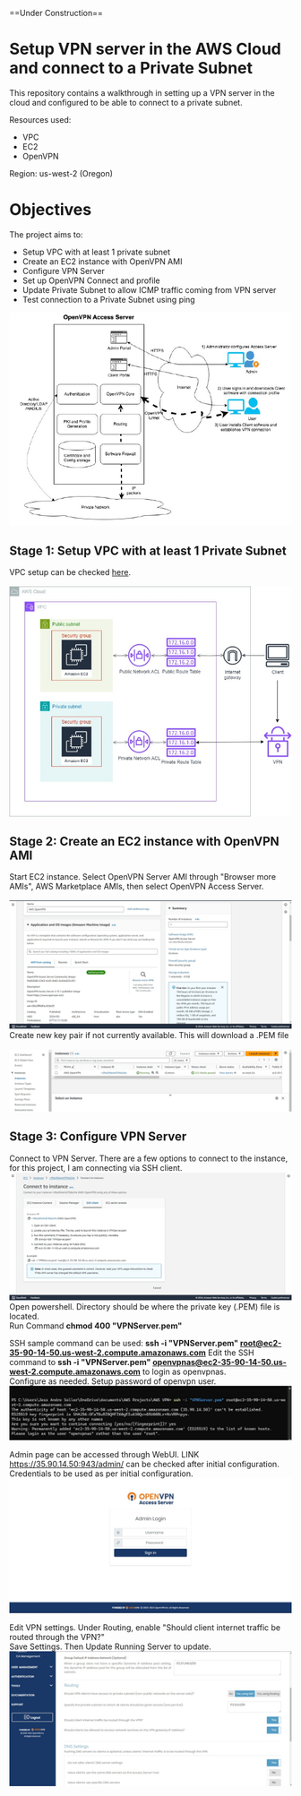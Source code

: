 ==Under Construction==
<h1>Setup VPN server in the AWS Cloud and connect to a Private Subnet</h1>

This repository contains a walkthrough in setting up a VPN server in the cloud and configured to be able to connect to a private subnet.

Resources used:
- VPC
- EC2
- OpenVPN

Region: us-west-2 (Oregon)

<h1>Objectives</h1>
The project aims to:
<ul>
  <li>Setup VPC with at least 1 private subnet</li>
  <li>Create an EC2 instance with OpenVPN AMI</li>
  <li>Configure VPN Server</li>
  <li>Set up OpenVPN Connect and profile</li>
  <li>Update Private Subnet to allow ICMP traffic coming from VPN server</li>
  <lI>Test connection to a Private Subnet using ping</lI>
</ul>
  <img src="AWS VPN/VPN architechture.jpg" alt="OpenVPN">

<h2>Stage 1: Setup VPC with at least 1 Private Subnet</h2>
VPC setup can be checked <a href="https://github.com/andre1434/aws-vpc/blob/c7e4d69d960a84c1c36a371730ebfe121c1cbab4/README.md">here</a>.<br><br>
  <img src="AWS VPN/VPC VPN Architecture.jpg" alt="VPC VPN Architecture">

  
<h2>Stage 2: Create an EC2 instance with OpenVPN AMI</h2>
Start EC2 instance. Select OpenVPN Server AMI through "Browser more AMIs", AWS Marketplace AMIs, then select OpenVPN Access Server.<br><br>
  <img src="AWS VPN/EC2 Settings.jpg" alt="OpenVPN Settings">
  <br>Create new key pair if not currently available. This will download a .PEM file<br><br>
  <img src="AWS VPN/EC2.jpg" alt="OpenVPN">

<h2>Stage 3: Configure VPN Server</h2>
Connect to VPN Server. There are a few options to connect to the instance, for this project, I am connecting via SSH client.

  <img src="AWS VPN/OpenVPN SSH client.jpg" alt="SSH Connection for Configuration">
  Open powershell. Directory should be where the private key (.PEM) file is located.<br>
  Run Command <b> chmod 400 "VPNServer.pem"</b><br>
  
  SSH sample command can be used: <b>ssh -i "VPNServer.pem" root@ec2-35-90-14-50.us-west-2.compute.amazonaws.com</b>
  Edit the SSH command to <b>ssh -i "VPNServer.pem" openvpnas@ec2-35-90-14-50.us-west-2.compute.amazonaws.com</b> to login as openvpnas.<br>
  Configure as needed. Setup password of openvpn user.
  <img src="AWS VPN/login as openvpnas.jpg" alt="SSH Connection for Configuration login as openvpnas">

  Admin page can be accessed through WebUI. LINK https://35.90.14.50:943/admin/ can be checked after initial configuration.<br>
  Credentials to be used as per initial configuration.
  <img src="AWS VPN/admin login page.jpg" alt="OpenVPN Admin Page">

Edit VPN settings. Under Routing, enable "Should client internet traffic be routed through the VPN?"<br>
Save Settings. Then Update Running Server to update.
  <img src="AWS VPN/vpn settings.jpg" alt="OpenVPN Admin Page">
  
  

